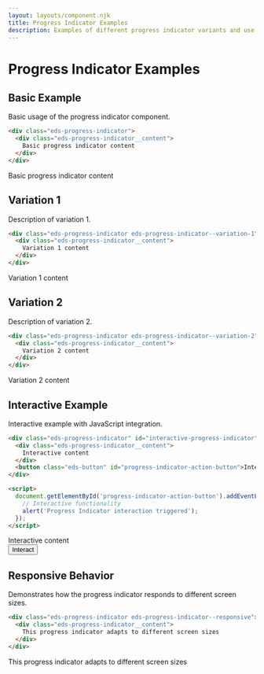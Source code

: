 ```yaml
---
layout: layouts/component.njk
title: Progress Indicator Examples
description: Examples of different progress indicator variants and use cases
---
```


# Progress Indicator Examples

## Basic Example

Basic usage of the progress indicator component.

```html
<div class="eds-progress-indicator">
  <div class="eds-progress-indicator__content">
    Basic progress indicator content
  </div>
</div>
```

<div class="example-preview">
  <div class="eds-progress-indicator">
    <div class="eds-progress-indicator__content">
      Basic progress indicator content
    </div>
  </div>
</div>

## Variation 1

Description of variation 1.

```html
<div class="eds-progress-indicator eds-progress-indicator--variation-1">
  <div class="eds-progress-indicator__content">
    Variation 1 content
  </div>
</div>
```

<div class="example-preview">
  <div class="eds-progress-indicator eds-progress-indicator--variation-1">
    <div class="eds-progress-indicator__content">
      Variation 1 content
    </div>
  </div>
</div>

## Variation 2

Description of variation 2.

```html
<div class="eds-progress-indicator eds-progress-indicator--variation-2">
  <div class="eds-progress-indicator__content">
    Variation 2 content
  </div>
</div>
```

<div class="example-preview">
  <div class="eds-progress-indicator eds-progress-indicator--variation-2">
    <div class="eds-progress-indicator__content">
      Variation 2 content
    </div>
  </div>
</div>

## Interactive Example

Interactive example with JavaScript integration.

```html
<div class="eds-progress-indicator" id="interactive-progress-indicator">
  <div class="eds-progress-indicator__content">
    Interactive content
  </div>
  <button class="eds-button" id="progress-indicator-action-button">Interact</button>
</div>

<script>
  document.getElementById('progress-indicator-action-button').addEventListener('click', function() {
    // Interactive functionality
    alert('Progress Indicator interaction triggered');
  });
</script>
```

<div class="example-preview">
  <div class="eds-progress-indicator" id="interactive-progress-indicator">
    <div class="eds-progress-indicator__content">
      Interactive content
    </div>
    <button class="eds-button" id="progress-indicator-action-button">Interact</button>
  </div>
</div>

## Responsive Behavior

Demonstrates how the progress indicator responds to different screen sizes.

```html
<div class="eds-progress-indicator eds-progress-indicator--responsive">
  <div class="eds-progress-indicator__content">
    This progress indicator adapts to different screen sizes
  </div>
</div>
```

<div class="example-preview">
  <div class="eds-progress-indicator eds-progress-indicator--responsive">
    <div class="eds-progress-indicator__content">
      This progress indicator adapts to different screen sizes
    </div>
  </div>
</div>
